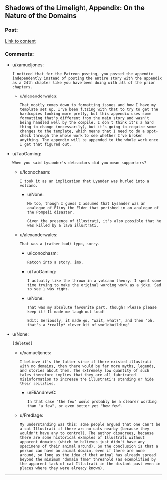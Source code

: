 ## Shadows of the Limelight, Appendix: On the Nature of the Domains

### Post:

[Link to content](http://alexanderwales.com/shadows24/)

### Comments:

- u/xamueljones:
  ```
  I noticed that for the Patreon posting, you posted the appendix independently instead of posting the entire story with the appendix as a 24th chapter like you have been doing with all of the prior chapters.
  ```

  - u/alexanderwales:
    ```
    That mostly comes down to formatting issues and how I have my template set up. I've been futzing with that to try to get the hardcopies looking more pretty, but this appendix uses some formatting that's different from the main story and wasn't being handled well by the compile. I don't think it's a hard thing to change (necessarily), but it's going to require some changes to the template, which means that I need to do a spot-check through the whole work to see whether I've broken anything. The appendix will be appended to the whole work once I get that figured out.
    ```

- u/TaoGaming:
  ```
  When you said Lysander's detractors did you mean supporters?
  ```

  - u/Iconochasm:
    ```
    I took it as an implication that Lyander was hurled into a volcano.
    ```

    - u/None:
      ```
      Me too, though I guess I assumed that Lysander was an analogue of Pliny the Elder that perished in an analogue of the Pompeii disaster.

      Given the presence of illustrati, it's also possible that he was killed by a lava illustrati.
      ```

  - u/alexanderwales:
    ```
    That was a (rather bad) typo, sorry.
    ```

    - u/Iconochasm:
      ```
      Retcon into a story, imo.
      ```

    - u/TaoGaming:
      ```
      I actually like the thrown in a volcano theory. I spent some time trying to make the original wording work as a joke. Sad to see I was right.
      ```

    - u/None:
      ```
      That was my absolute favourite part, though! Please please keep it! It made me laugh out loud!

      Edit: Seriously, it made go, "wait, what?", and then "oh, that's a *really* clever bit of worldbuilding"
      ```

- u/None:
  ```
  [deleted]
  ```

  - u/xamueljones:
    ```
    I believe it's the latter since if there existed illustrati with no domains, then there would be far more myths, legends, and stories about them. The extremely low quantity of such tales therefore implies that they are all fabricated misinformation to increase the illustrati's standing or hide their abilities.
    ```

    - u/EliAndrewC:
      ```
      In that case "the few" would probably be a clearer wording than "a few", or even better yet "how few".
      ```

  - u/Fredlage:
    ```
    My understanding was this: some people argued that one can't be a cat Illustrati if there are no cats nearby (because they wouldn't have any to control). The author disagrees, because there are some historical examples of Illustrati without apparent domains (which he believes just didn't have any specimens of their animal around). So the conclusion is that a person can have an animal domain, even if there are none around, so long as the idea of that animal has already spread beyond the minimum "domain fame" threshold (as exemplified by the apparent lack of cat Illustrati in the distant past even in places where they were already known).
    ```

---

